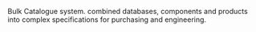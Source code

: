 Bulk Catalogue system. combined databases, components and products into complex specifications for purchasing and engineering.